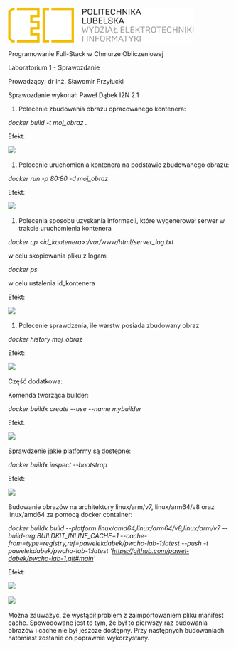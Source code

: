 ﻿










![](Aspose.Words.3c57cb8d-cb4e-4015-bbb9-9c9bb34cde82.001.png)


Programowanie Full-Stack w Chmurze Obliczeniowej



Laboratorium 1 - Sprawozdanie


















Prowadzący: dr inż. Sławomir Przyłucki

Sprawozdanie wykonał: Paweł Dąbek I2N 2.1

1. Polecenie zbudowania obrazu opracowanego kontenera:


*docker build -t moj\_obraz .*

Efekt:

![](Aspose.Words.3c57cb8d-cb4e-4015-bbb9-9c9bb34cde82.002.png)

1. Polecenie uruchomienia kontenera na podstawie zbudowanego obrazu:

*docker run -p 80:80 -d moj\_obraz*

Efekt:

![](Aspose.Words.3c57cb8d-cb4e-4015-bbb9-9c9bb34cde82.003.png)

1. Polecenia sposobu uzyskania informacji, które wygenerował serwer w trakcie uruchomienia kontenera

*docker cp <id\_kontenera>:/var/www/html/server\_log.txt .*

w celu skopiowania pliku z logami

*docker ps* 

w celu ustalenia id\_kontenera

Efekt:

![](Aspose.Words.3c57cb8d-cb4e-4015-bbb9-9c9bb34cde82.004.png)



1. Polecenie sprawdzenia, ile warstw posiada zbudowany obraz

*docker history moj\_obraz*

Efekt:

![](Aspose.Words.3c57cb8d-cb4e-4015-bbb9-9c9bb34cde82.005.png)



Część dodatkowa:

Komenda tworząca builder:

*docker buildx create --use --name mybuilder*

Efekt:

![](Aspose.Words.3c57cb8d-cb4e-4015-bbb9-9c9bb34cde82.006.png)



Sprawdzenie jakie platformy są dostępne:

*docker buildx inspect --bootstrap*

Efekt:

![](Aspose.Words.3c57cb8d-cb4e-4015-bbb9-9c9bb34cde82.007.png)

Budowanie obrazów na architektury linux/arm/v7, linux/arm64/v8 oraz linux/amd64 za pomocą docker container:

*docker buildx build --platform linux/amd64,linux/arm64/v8,linux/arm/v7 --build-arg BUILDKIT\_INLINE\_CACHE=1 --cache-from=type=registry,ref=pawelekdabek/pwcho-lab-1:latest --push -t pawelekdabek/pwcho-lab-1:latest '<https://github.com/pawel-dabek/pwcho-lab-1.git#main>'*

Efekt:

![](Aspose.Words.3c57cb8d-cb4e-4015-bbb9-9c9bb34cde82.008.png)

![](Aspose.Words.3c57cb8d-cb4e-4015-bbb9-9c9bb34cde82.009.png)

Można zauważyć, że wystąpił problem z zaimportowaniem pliku manifest cache. Spowodowane jest to tym, że był to pierwszy raz budowania obrazów i cache nie był jeszcze dostępny. Przy następnych budowaniach natomiast zostanie on poprawnie wykorzystany.




